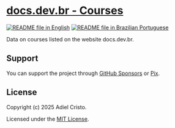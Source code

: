 # [docs.dev.br - Courses][portal-link]

[![README file in English][readme-badge-en]][readme-lang-en]
[![README file in Brazilian Portuguese][readme-badge-pt-br]][readme-lang-pt-br]

Data on courses listed on the website docs.dev.br.

## Support

You can support the project through [GitHub Sponsors][sponsor-github] or
[Pix][sponsor-pix].

## License

Copyright (c) 2025 Adiel Cristo.

Licensed under the [MIT License][license-mit].

[license-mit]: LICENSE

[portal-link]: https://docs.dev.br/cursos

[readme-badge-en]: https://img.shields.io/badge/lang-en-blue.svg

[readme-badge-pt-br]: https://img.shields.io/badge/lang-pt--br-dark--green.svg

[readme-lang-en]: README.EN.md

[readme-lang-pt-br]: README.md

[sponsor-github]: https://github.com/sponsors/docsdevbr

[sponsor-pix]: https://docs.dev.br/pt-br/support-us
